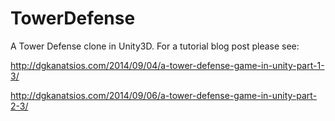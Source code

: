 TowerDefense
============

A Tower Defense clone in Unity3D. For a tutorial blog post please see:

http://dgkanatsios.com/2014/09/04/a-tower-defense-game-in-unity-part-1-3/

http://dgkanatsios.com/2014/09/06/a-tower-defense-game-in-unity-part-2-3/
